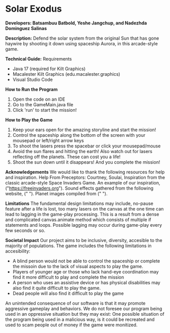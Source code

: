 # Solar Exodus

__Developers: Batsambuu Batbold, Yeshe Jangchup, and Nadezhda Dominguez Salinas__

__Description:__
Defend the solar system from the original Sun that has gone haywire by shooting it down using spaceship Aurora, in this arcade-style game.  


__Technical Guide:__
Requirements
  - Java 17 (required for Kilt Graphics)
  - Macalester Kilt Graphics (edu.macalester.graphics)
  - Visual Studio Code

__How to Run the Program__
  1. Open the code on an IDE
  2. Go to the GameMain.java file
  3. Click 'run' to start the mission!

__How to Play the Game__
  1. Keep your ears open for the amazing storyline and start the mission!
  2. Control the spaceship along the bottom of the screen with your mousepad or left/right arrow keys
  3. To shoot the lasers press the spacebar or click your mousepad/mouse
  4. Avoid the sun flares and hitting the earth! Also watch out for lasers reflecting off the planets. These can cost you a life!
  5. Shoot the sun down until it disappears! And you complete the mission!
  
__Acknowledgements__
  We would like to thank the following resources for help and inspiration.
  Help From Preceptors: Courtney, Soulai, 
  Inspiration from the classic arcade-style Space Invaders Game. An example of our inspiration, ("https://freeinvaders.org").
  Sound effects gathered from the following website, (" ").
  Planet images compiled from (" ").
  
__Limitations__
The fundamental design limitations may include, no-pause feature after a life is lost, too many lasers on the canvas at the one time can
lead to lagging in the game-play processing. This is a result from a dense and complicated canvas.animate method which consists of multiple if statements and loops.
Possible lagging may occur during game-play every few seconds or so.

__Societal Impact__
Our project aims to be inclusive, diversity, accesible to the majority of populations. 
The game includes the following limitations in accesibility:
  - A blind person would not be able to control the spaceship or complete the missoin due to the lack of visual aspects to play the game. 
  - Players of younger age or those who lack hand-eye coordination may find it more difficult to play and complete the mission
  - A person who uses an assistive device or has physical disabilities may also find it quite difficult to play the game.
  - Dead people will also find it difficult to play the game

 An unintended consequence of our software is that it may promote aggressive gameplay and behaviors. 
 We do not foresee our program being used in an oppressive situation but they may exist:
 One possible situation of the program being used in a malicious way, is it could be recreated and used to scam people out of money if the game were monitized.